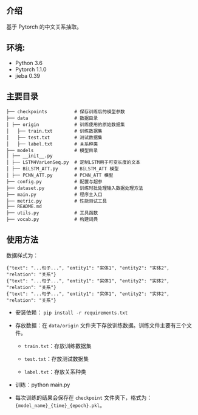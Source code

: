 

## 介绍

基于 Pytorch 的中文关系抽取。 


## 环境:

- Python 3.6
- Pytorch 1.1.0
- jieba 0.39

## 主要目录

```
├── checkpoints          # 保存训练后的模型参数
├── data                 # 数据目录
│ ├── origin             # 训练使用的原始数据集 
│   ├── train.txt        # 训练数据集
│   ├── test.txt         # 测试数据集
│   ├── label.txt        # 关系种类
├── models               # 模型目录
│ ├── __init__.py
│ ├── LSTM4VarLenSeq.py  # 定制LSTM用于可变长度的文本
│ ├── BiLSTM_ATT.py      # BiLSTM_ATT 模型
│ ├── PCNN_ATT.py        # PCNN_ATT 模型
├── config.py            # 配置与超参
├── dataset.py           # 训练时批处理输入数据处理方法
├── main.py              # 程序主入口
├── metric.py            # 性能测试工具
├── README.md
├── utils.py             # 工具函数
├── vocab.py             # 构建词典
```

## 使用方法

数据样式为：
```
{"text": "...句子...", "entity1": "实体1", "entity2": "实体2", "relation": "关系"}
{"text": "...句子...", "entity1": "实体1", "entity2": "实体2", "relation": "关系"}
{"text": "...句子...", "entity1": "实体1", "entity2": "实体2", "relation": "关系"}
```


- 安装依赖： `pip install -r requirements.txt`

- 存放数据：在 `data/origin` 文件夹下存放训练数据。训练文件主要有三个文件。

    - `train.txt`：存放训练数据集

    - `test.txt`：存放测试数据集

    - `label.txt`：存放关系种类
   
- 训练：python main.py

- 每次训练的结果会保存在 `checkpoint` 文件夹下，格式为：`{model_name}_{time}_{epoch}.pkl`。

